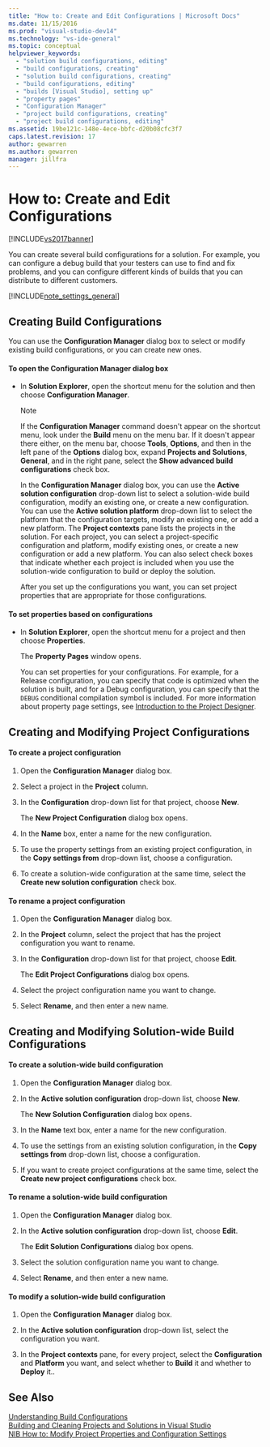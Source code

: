 ```yaml
---
title: "How to: Create and Edit Configurations | Microsoft Docs"
ms.date: 11/15/2016
ms.prod: "visual-studio-dev14"
ms.technology: "vs-ide-general"
ms.topic: conceptual
helpviewer_keywords: 
  - "solution build configurations, editing"
  - "build configurations, creating"
  - "solution build configurations, creating"
  - "build configurations, editing"
  - "builds [Visual Studio], setting up"
  - "property pages"
  - "Configuration Manager"
  - "project build configurations, creating"
  - "project build configurations, editing"
ms.assetid: 19be121c-148e-4ece-bbfc-d20b08cfc3f7
caps.latest.revision: 17
author: gewarren
ms.author: gewarren
manager: jillfra
---
```

# How to: Create and Edit Configurations
[!INCLUDE[vs2017banner](../includes/vs2017banner.md)]

You can create several build configurations for a solution. For example, you can configure a debug build that your testers can use to find and fix problems, and you can configure different kinds of builds that you can distribute to different customers.  
  
 [!INCLUDE[note_settings_general](../includes/note-settings-general-md.md)]  
  
## Creating Build Configurations  
 You can use the **Configuration Manager** dialog box to select or modify existing build configurations, or you can create new ones.  
  
#### To open the Configuration Manager dialog box  
  
- In **Solution Explorer**, open the shortcut menu for the solution and then choose **Configuration Manager**.  
  
  > [!NOTE]
  >  If the **Configuration Manager** command doesn't appear on the shortcut menu, look under the **Build** menu on the menu bar. If it doesn't appear there either, on the menu bar, choose **Tools**, **Options**, and then in the left pane of the **Options** dialog box, expand **Projects and Solutions**, **General**, and in the right pane, select the **Show advanced build configurations** check box.  
  
   In the **Configuration Manager** dialog box, you can use the **Active solution configuration** drop-down list to select a solution-wide build configuration, modify an existing one, or create a new configuration. You can use the **Active solution platform** drop-down list to select the platform that the configuration targets, modify an existing one, or add a new platform. The **Project contexts** pane lists the projects in the solution. For each project, you can select a project-specific configuration and platform, modify existing ones, or create a new configuration or add a new platform. You can also select check boxes that indicate whether each project is included when you use the solution-wide configuration to build or deploy the solution.  
  
  After you set up the configurations you want, you can set project properties that are appropriate for those configurations.  
  
#### To set properties based on configurations  
  
-   In **Solution Explorer**, open the shortcut menu for a project and then choose **Properties**.  
  
     The  **Property Pages** window opens.  
  
     You can set properties for your configurations. For example, for a Release configuration, you can specify that code is optimized when the solution is built, and for a Debug configuration, you can specify that the `DEBUG` conditional compilation symbol is included. For more information about property page settings, see [Introduction to the Project Designer](http://msdn.microsoft.com/898dd854-c98d-430c-ba1b-a913ce3c73d7).  
  
## Creating and Modifying Project Configurations  
  
#### To create a project configuration  
  
1. Open the **Configuration Manager** dialog box.  
  
2. Select a project in the **Project** column.  
  
3. In the **Configuration** drop-down list for that project, choose **New**.  
  
     The **New Project Configuration** dialog box opens.  
  
4. In the **Name** box, enter a name for the new configuration.  
  
5. To use the property settings from an existing project configuration,  in the **Copy settings from** drop-down list, choose a configuration.  
  
6. To create a solution-wide configuration at the same time, select the **Create new solution configuration** check box.  
  
#### To rename a project configuration  
  
1. Open the **Configuration Manager** dialog box.  
  
2. In the **Project** column, select the project that has the project configuration you want to rename.  
  
3. In the **Configuration** drop-down list for that project, choose **Edit**.  
  
     The **Edit Project Configurations** dialog box opens.  
  
4. Select the project configuration name you want to change.  
  
5. Select **Rename**, and then enter a new name.  
  
## Creating and Modifying Solution-wide Build Configurations  
  
#### To create a solution-wide build configuration  
  
1. Open the **Configuration Manager** dialog box.  
  
2. In the **Active solution configuration** drop-down list, choose **New**.  
  
     The **New Solution Configuration** dialog box opens.  
  
3. In the **Name** text box, enter a name for the new configuration.  
  
4. To use the settings from an existing solution configuration, in the **Copy settings from** drop-down list, choose a configuration.  
  
5. If you want to create project configurations at the same time, select the **Create new project configurations** check box.  
  
#### To rename a solution-wide build configuration  
  
1. Open the **Configuration Manager** dialog box.  
  
2. In the **Active solution configuration** drop-down list, choose **Edit**.  
  
     The **Edit Solution Configurations** dialog box opens.  
  
3. Select the solution configuration name you want to change.  
  
4. Select **Rename**, and then enter a new name.  
  
#### To modify a solution-wide build configuration  
  
1. Open the **Configuration Manager** dialog box.  
  
2. In the **Active solution configuration** drop-down list, select the configuration you want.  
  
3. In the **Project contexts** pane, for every project, select the **Configuration** and **Platform** you want, and select whether to **Build** it and whether to **Deploy** it..  
  
## See Also  
 [Understanding Build Configurations](../ide/understanding-build-configurations.md)   
 [Building and Cleaning Projects and Solutions in Visual Studio](../ide/building-and-cleaning-projects-and-solutions-in-visual-studio.md)   
 [NIB How to: Modify Project Properties and Configuration Settings](http://msdn.microsoft.com/e7184bc5-2f2b-4b4f-aa9a-3ecfcbc48b67)
